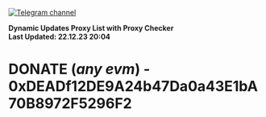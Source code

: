 [![Telegram channel](https://img.shields.io/endpoint?url=https://runkit.io/damiankrawczyk/telegram-badge/branches/master?url=https://t.me/n4z4v0d)](https://t.me/n4z4v0d) 

**Dynamic Updates Proxy List with Proxy Checker**  
**Last Updated: 22.12.23 20:04**

# DONATE (_any evm_) - 0xDEADf12DE9A24b47Da0a43E1bA70B8972F5296F2
